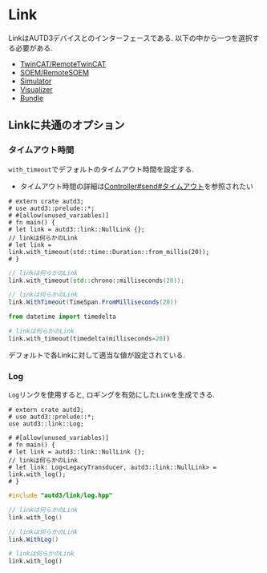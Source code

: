 # Link

LinkはAUTD3デバイスとのインターフェースである.
以下の中から一つを選択する必要がある.

- [TwinCAT/RemoteTwinCAT](./link/twincat.md)
- [SOEM/RemoteSOEM](./link/soem.md)
- [Simulator](./link/simulator.md)
- [Visualizer](./link/visualize.md)
- [Bundle](./link/bundle.md)

## Linkに共通のオプション

### タイムアウト時間

`with_timeout`でデフォルトのタイムアウト時間を設定する.

* タイムアウト時間の詳細は[Controller#send#タイムアウト](./controller.md#%E3%82%BF%E3%82%A4%E3%83%A0%E3%82%A2%E3%82%A6%E3%83%88)を参照されたい

```rust,edition2021
# extern crate autd3;
# use autd3::prelude::*;
# #[allow(unused_variables)]
# fn main() {
# let link = autd3::link::NullLink {};
// linkは何らかのLink
# let link =
link.with_timeout(std::time::Duration::from_millis(20));
# }
```

```cpp
// linkは何らかのLink
link.with_timeout(std::chrono::milliseconds(20));
```

```cs
// linkは何らかのLink
link.WithTimeout(TimeSpan.FromMilliseconds(20))
```

```python
from datetime import timedelta

# linkは何らかのLink
link.with_timeout(timedelta(milliseconds=20))
```

デフォルトで各Linkに対して適当な値が設定されている.

### Log

`Log`リンクを使用すると, ロギングを有効にした`Link`を生成できる.

```rust,edition2021
# extern crate autd3;
# use autd3::prelude::*;
use autd3::link::Log;

# #[allow(unused_variables)]
# fn main() {
# let link = autd3::link::NullLink {};
// linkは何らかのLink
# let link: Log<LegacyTransducer, autd3::link::NullLink> =
link.with_log();
# }
```

```cpp
#include "autd3/link/log.hpp"

// linkは何らかのLink
link.with_log()
```

```cs
// linkは何らかのLink
link.WithLog()
```

```python
# linkは何らかのLink
link.with_log()
```
